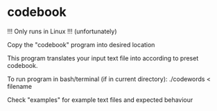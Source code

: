# codebook
!!! Only runs in Linux !!! (unfortunately)

Copy the "codebook" program into desired location

This program translates your input text file into according to preset codebook.

To run program in bash/terminal (if in current directory):
    ./codewords < filename

Check "examples" for example text files and expected behaviour
